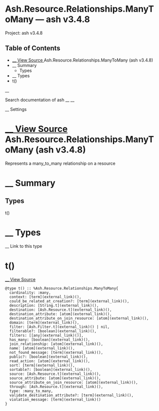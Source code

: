 # Ash.Resource.Relationships.ManyToMany — ash v3.4.8

Project: ash v3.4.8

## Table of Contents

- [ __ View Source ](external_link) Ash.Resource.Relationships.ManyToMany (ash v3.4.8)
- __ Summary
  - Types
- __ Types
- t()

__

Search documentation of ash __ __

__ Settings

#  [ __ View Source ](external_link) Ash.Resource.Relationships.ManyToMany (ash v3.4.8)

Represents a many_to_many relationship on a resource

#  __ Summary

##  Types

t()

#  __ Types

__ Link to this type

# t()

[ __ View Source ](external_link)
    
    
    @type t() :: %Ash.Resource.Relationships.ManyToMany{
      cardinality: :many,
      context: [term](external_link)(),
      could_be_related_at_creation?: [term](external_link)(),
      description: [String.t](external_link)(),
      destination: [Ash.Resource.t](external_link)(),
      destination_attribute: [atom](external_link)(),
      destination_attribute_on_join_resource: [atom](external_link)(),
      domain: [term](external_link)(),
      filter: [Ash.Filter.t](external_link)() | nil,
      filterable?: [boolean](external_link)(),
      filters: [[any](external_link)()],
      has_many: [boolean](external_link)(),
      join_relationship: [atom](external_link)(),
      name: [atom](external_link)(),
      not_found_message: [term](external_link)(),
      public?: [boolean](external_link)(),
      read_action: [atom](external_link)(),
      sort: [term](external_link)(),
      sortable?: [boolean](external_link)(),
      source: [Ash.Resource.t](external_link)(),
      source_attribute: [atom](external_link)(),
      source_attribute_on_join_resource: [atom](external_link)(),
      through: [Ash.Resource.t](external_link)(),
      type: :many_to_many,
      validate_destination_attribute?: [term](external_link)(),
      violation_message: [term](external_link)()
    }
